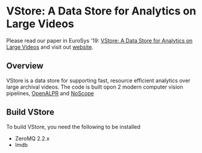 # VStore: A Data Store for Analytics on Large Videos
Please read our paper in EuroSys '19: [VStore: A Data Store for Analytics on Large Videos](https://web.ics.purdue.edu/~xu944/eurosys19.pdf)
and visit out [website](https://thexsel.github.io/p/vstore/).

## Overview
VStore is a data store for supporting fast, resource efficient analytics over large archival videos. 
The code is built opon 2 modern computer vision pipelines, [OpenALPR](https://github.com/openalpr/openalpr) and [NoScope](https://github.com/stanford-futuredata/noscope)

## Build VStore
To build VStore, you need the following to be installed
* ZeroMQ 2.2.x
* lmdb
